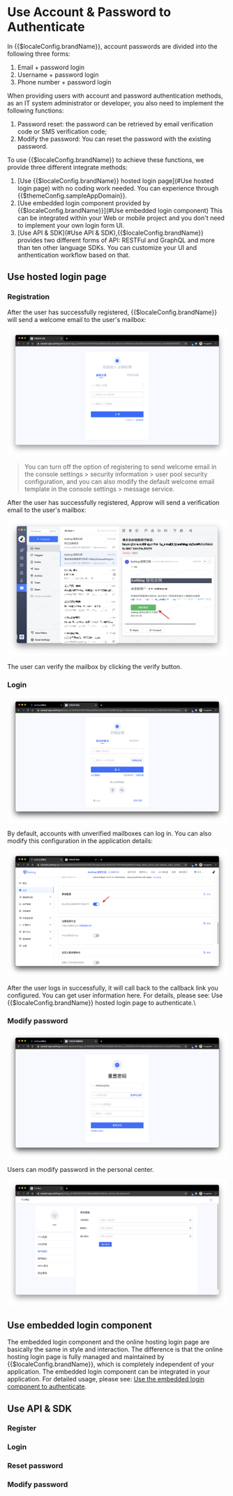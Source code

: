 # Use Account & Password to Authenticate

<LastUpdated/>

In {{$localeConfig.brandName}}, account passwords are divided into the following three forms: 
1. Email + password login 
2. Username + password login 
3. Phone number + password login

When providing users with account and password authentication methods, as an IT system administrator or developer, you also need to implement the following functions:

1. Password reset: the password can be retrieved by email verification code or SMS verification code; 
2. Modify the password: You can reset the password with the existing password.

To use {{$localeConfig.brandName}} to achieve these functions, we provide three different integrate methods:

1. [Use {{$localeConfig.brandName}} hosted login page](#Use hosted login page) with no coding work needed. You can experience through {{$themeConfig.sampleAppDomain}}.
2. [Use embedded login component provided by {{$localeConfig.brandName}}](#Use embedded login component) This can be integrated within your Web or mobile project and you don't need to implement your own login form UI.
3. [Use API & SDK](#Use API & SDK),{{$localeConfig.brandName}} provides two different forms of API: RESTFul and GraphQL and more than ten other language SDKs. You can customize your UI and anthentication workflow based on that.  

## Use hosted login page

### Registration

After the user has successfully registered, {{$localeConfig.brandName}} will send a welcome email to the user's mailbox:

![](../../images/register-by-email.png)

> You can turn off the option of registering to send welcome email in the console settings > security information > user pool security configuration, and you can also modify the default welcome email template in the console settings > message service.

After the user has successfully registered, Approw will send a verification email to the user's mailbox:

![](../../images/verify-user-email.png)

The user can verify the mailbox by clicking the verify button.

### Login

![](../../images/login-page.png)

By default, accounts with unverified mailboxes can log in. You can also modify this configuration in the application details:



![](../../images/disable-unverified-email-login.png)

After the user logs in successfully, it will call back to the callback link you configured. You can get user information here. For details, please see: Use {{$localeConfig.brandName}} hosted login page to authenticate.\

### Modify password


![](../../images/forget-password.png)


Users can modify password in the personal center.



![](../../images/change-password.png)

## Use embedded login component

The embedded login component and the online hosting login page are basically the same in style and interaction. The difference is that the online hosting login page is fully managed and maintained by {{$localeConfig.brandName}}, which is completely independent of your application. The embedded login component can be integrated in your application.
For detailed usage, please see: [Use the embedded login component to authenticate](/en/guides/basics/authenticate-first-user/use-embeded-login-component/).


## Use API & SDK

### Register

<StackSelector snippet="register-by-email-password" selectLabel="choose language" :order="['java', 'javascript', 'python', 'csharp']"/>

### Login

<StackSelector snippet="login-by-email-password" selectLabel="choose language" :order="['java', 'javascript', 'python', 'csharp']"/>

###  Reset password

<StackSelector snippet="reset-password" selectLabel="choose language" :order="['java', 'javascript', 'python', 'csharp']"/>

### Modify password

<StackSelector snippet="update-password" selectLabel="choose language" :order="['java', 'javascript', 'python', 'csharp']"/>
